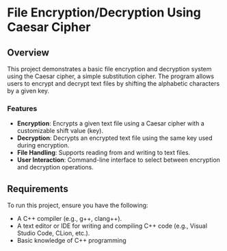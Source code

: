 # File Encryption/Decryption Using Caesar Cipher

## Overview

This project demonstrates a basic file encryption and decryption system using the Caesar cipher, a simple substitution cipher. The program allows users to encrypt and decrypt text files by shifting the alphabetic characters by a given key.

### Features

- **Encryption**: Encrypts a given text file using a Caesar cipher with a customizable shift value (key).
- **Decryption**: Decrypts an encrypted text file using the same key used during encryption.
- **File Handling**: Supports reading from and writing to text files.
- **User Interaction**: Command-line interface to select between encryption and decryption operations.

## Requirements

To run this project, ensure you have the following:

- A C++ compiler (e.g., g++, clang++).
- A text editor or IDE for writing and compiling C++ code (e.g., Visual Studio Code, CLion, etc.).
- Basic knowledge of C++ programming